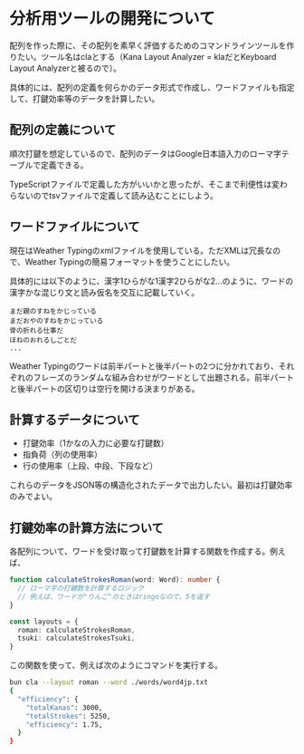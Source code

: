# 分析用ツールの開発について

配列を作った際に、その配列を素早く評価するためのコマンドラインツールを作りたい。ツール名はclaとする（Kana Layout Analyzer = klaだとKeyboard Layout Analyzerと被るので）。

具体的には、配列の定義を何らかのデータ形式で作成し、ワードファイルも指定して、打鍵効率等のデータを計算したい。

## 配列の定義について

順次打鍵を想定しているので、配列のデータはGoogle日本語入力のローマ字テーブルで定義できる。

TypeScriptファイルで定義した方がいいかと思ったが、そこまで利便性は変わらないのでtsvファイルで定義して読み込むことにしよう。

## ワードファイルについて

現在はWeather Typingのxmlファイルを使用している。ただXMLは冗長なので、Weather Typingの簡易フォーマットを使うことにしたい。

具体的には以下のように、漢字1ひらがな1漢字2ひらがな2...のように、ワードの漢字かな混じり文と読み仮名を交互に記載していく。

```text
まだ親のすねをかじっている
まだおやのすねをかじっている
骨の折れる仕事だ
ほねのおれるしごとだ
...
```

Weather Typingのワードは前半パートと後半パートの2つに分かれており、それぞれのフレーズのランダムな組み合わせがワードとして出題される。前半パートと後半パートの区切りは空行を開ける決まりがある。


## 計算するデータについて

- 打鍵効率（1かなの入力に必要な打鍵数）
- 指負荷（列の使用率）
- 行の使用率（上段、中段、下段など）

これらのデータをJSON等の構造化されたデータで出力したい。最初は打鍵効率のみでよい。

## 打鍵効率の計算方法について

各配列について、ワードを受け取って打鍵数を計算する関数を作成する。例えば、

```ts
function calculateStrokesRoman(word: Word): number {
  // ローマ字の打鍵数を計算するロジック
  // 例えば、ワードが"りんご"のときはringoなので、5を返す
}

const layouts = {
  roman: calculateStrokesRoman,
  tsuki: calculateStrokesTsuki,
}
```

この関数を使って、例えば次のようにコマンドを実行する。

```bash
bun cla --layout roman --word ./words/word4jp.txt
{
  "efficiency": {
    "totalKanas": 3000,
    "totalStrokes": 5250,
    "efficiency": 1.75,
  }
}
```
